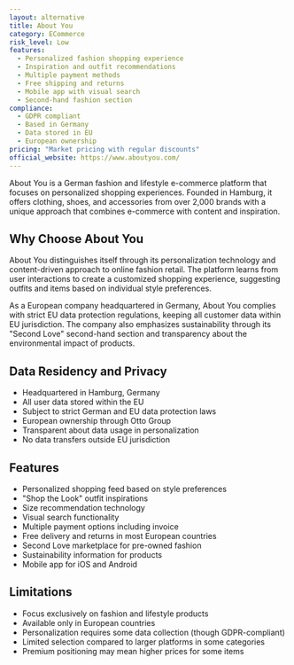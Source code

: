 ```yaml
---
layout: alternative
title: About You
category: ECommerce
risk_level: Low
features:
  - Personalized fashion shopping experience
  - Inspiration and outfit recommendations
  - Multiple payment methods
  - Free shipping and returns
  - Mobile app with visual search
  - Second-hand fashion section
compliance:
  - GDPR compliant
  - Based in Germany
  - Data stored in EU
  - European ownership
pricing: "Market pricing with regular discounts"
official_website: https://www.aboutyou.com/
---
```


About You is a German fashion and lifestyle e-commerce platform that focuses on personalized shopping experiences. Founded in Hamburg, it offers clothing, shoes, and accessories from over 2,000 brands with a unique approach that combines e-commerce with content and inspiration.

## Why Choose About You

About You distinguishes itself through its personalization technology and content-driven approach to online fashion retail. The platform learns from user interactions to create a customized shopping experience, suggesting outfits and items based on individual style preferences.

As a European company headquartered in Germany, About You complies with strict EU data protection regulations, keeping all customer data within EU jurisdiction. The company also emphasizes sustainability through its "Second Love" second-hand section and transparency about the environmental impact of products.

## Data Residency and Privacy

- Headquartered in Hamburg, Germany
- All user data stored within the EU
- Subject to strict German and EU data protection laws
- European ownership through Otto Group
- Transparent about data usage in personalization
- No data transfers outside EU jurisdiction

## Features

- Personalized shopping feed based on style preferences
- "Shop the Look" outfit inspirations
- Size recommendation technology
- Visual search functionality
- Multiple payment options including invoice
- Free delivery and returns in most European countries
- Second Love marketplace for pre-owned fashion
- Sustainability information for products
- Mobile app for iOS and Android

## Limitations

- Focus exclusively on fashion and lifestyle products
- Available only in European countries
- Personalization requires some data collection (though GDPR-compliant)
- Limited selection compared to larger platforms in some categories
- Premium positioning may mean higher prices for some items
